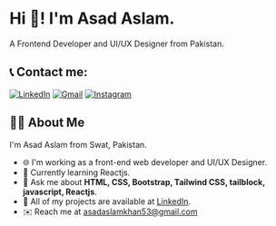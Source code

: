 # Hi 👋! I'm Asad Aslam.

A Frontend Developer and UI/UX Designer from Pakistan.

## 📞 Contact me:
[![LinkedIn](https://img.shields.io/badge/LinkedIn-Profile-blue)](https://www.linkedin.com/in/asad-aslam-2693022b5/)
[![Gmail](https://img.shields.io/badge/Gmail-Email-red)](mailto:your.email@gmail.com)
[![Instagram](https://img.shields.io/badge/Instagram-Profile-pink)](https://www.instagram.com/asadaslam8575?utm_source=ig_web_button_share_sheet&igsh=ZDNlZDc0MzIxNw==)

## 👨‍💻 About Me
I'm Asad Aslam from Swat, Pakistan.

- 🌐 I'm working as a front-end web developer and UI/UX Designer.
- 🔭 Currently learning Reactjs.
- 💬 Ask me about **HTML, CSS, Bootstrap, Tailwind CSS, tailblock, javascript, Reactjs**.
- 📂 All of my projects are available at [LinkedIn](https://www.linkedin.com/in/asad-aslam-2693022b5/).
- ✉️ Reach me at asadaslamkhan53@gmail.com



